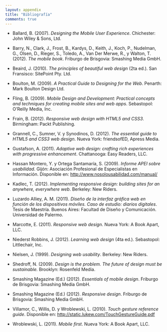 ```yaml
---
layout: appendix
title: "Bibliografía"
comments: true
---
```


* Ballard, B. (2007). _Designing the Mobile User Experience_. Chichester: John Wiley & Sons, Ltd.

* Barry, N., Clark, J., Frost, B., Kardys, D., Keith, J., Koch, P., Nudelman, G., Olsen, D., Rieger, S., Toledo, A., Van Der Merwe, R., y Walton, T. (2012). _The mobile book_. Friburgo de Brisgovia: Smashing Media GmbH.

* Beaird, J. (2010). _The principles of beautiful web design_ (2ta ed.). San Fransisco: SitePoint Pty. Ltd.

* Boulton, M. (2009). _A Practical Guide to Designing for the Web_. Penarth: Mark Boulton Design Ltd.

* Fling, B. (2009). _Mobile Design and Development: Practical concepts and techniques for creating mobile sites and web apps_. Sebastopol: O’Reilly Media, Inc.

* Frain, B. (2012). _Responsive web design with HTML5 and CSS3_. Birmingham: Packt Publishing.

* Grannell, C., Sumner, V. y Synodinos, D. (2012). _The essential guide to HTML5 and CSS3 web design_. Nueva York: friendsofED, Apress Media.

* Gustafson, A. (2011). _Adaptive web design: crafting rich experiences with progressive enhancement_. Chattanooga: Easy Readers, LLC.

* Hassan Montero, Y. y Ortega Santamaría, S. (2009). _Informe APEI sobre usabilidad_. Gijón: Asociación Profesional de Especialistas en Información. Disponible en: http://www.nosolousabilidad.com/manual/

* Kadlec, T. (2012). _Implementing responsive design: building sites for an anywhere, everywhere web_. Berkeley: New Riders.

* Luzardo Alliey, A. M. (2011). _Diseño de la interfaz gráfica web en función de los dispositivos móviles. Caso de estudio: diarios digitales_. Tesis de Maestría. Buenos Aires: Facultad de Diseño y Comunicación. Universidad de Palermo.

* Marcotte, E. (2011). _Responsive web design_. Nueva York: A Book Apart, LLC.

* Niederst Robbins, J. (2012). _Learning web design_ (4ta ed.). Sebastopol: Littlechair, Inc.

* Nielsen, J. (1999). _Designing web usability_. Berkeley: New Riders.

* Shedroff, N. (2009). _Design is the problem. The future of design must be sustainable._ Brooklyn: Rosenfeld Media.

* Smashing Magazine (Ed.) (2012). _Essentials of mobile design_. Friburgo de Brisgovia: Smashing Media GmbH.

* Smashing Magazine (Ed.) (2012). _Responsive design_. Friburgo de Brisgovia: Smashing Media GmbH.

* Villamor, C., Willis, D. y Wroblewski, L. (2010). _Touch gesture reference guide_. Disponible en: http://static.lukew.com/TouchGestureGuide.pdf

* Wroblewski, L. (2011). _Mobile first_. Nueva York: A Book Apart, LLC.
